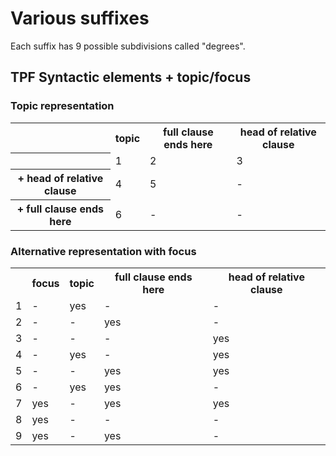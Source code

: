 # Various suffixes

Each suffix has 9 possible subdivisions called "degrees".

## TPF Syntactic elements + topic/focus

### Topic representation

<table>
<tbody>
<tr>
<th></th>
<th>topic</th>
<th>full clause ends here</th>
<th>head of relative clause</th>
<tr>
<th></th>
<td>1</td>
<td>2</td>
<td>3</td>
</tr>
<tr>
<th>+ head of relative clause</th>
<td>4</td>
<td>5</td>
<td>-</td>
</tr>
<tr>
<th>+ full clause ends here</th>
<td>6</td>
<td>-</td>
<td>-</td>
</tr>
</tbody>
</table>

### Alternative representation with focus

<table>
<tbody>
<tr>
<th>&nbsp;</th>
<th>focus</th>
<th>topic</th>
<th>full clause ends here
</th>
<th>head of relative clause</th>
</tr>
<tr>
<td>1</td>
<td>-</td>
<td>yes</td>
<td>-</td>
<td>-</td>
</tr>
<tr>
<td>2</td>
<td>-</td>
<td>-</td>
<td>yes</td>
<td>-</td>
</tr>
<tr>
<td>3</td>
<td>-</td>
<td>-</td>
<td>-</td>
<td>yes</td>
</tr>
<tr>
<td>4</td>
<td>-</td>
<td>yes</td>
<td>-</td>
<td>yes</td>
</tr>
<tr>
<td>5</td>
<td>-</td>
<td>-</td>
<td>yes</td>
<td>yes</td>
</tr>
<tr>
<td>6</td>
<td>-</td>
<td>yes</td>
<td>yes</td>
<td>-</td>
</tr>
<tr>
<td>7</td>
<td>yes</td>
<td>-</td>
<td>yes</td>
<td>yes</td>
</tr>
<tr>
<td>8</td>
<td>yes</td>
<td>-</td>
<td>-</td>
<td>-</td>
</tr>
<tr>
<td>9</td>
<td>yes</td>
<td>-</td>
<td>yes</td>
<td>-</td>
</tr>
</tbody>
</table>
